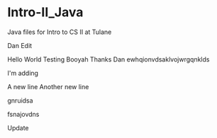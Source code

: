 # Intro-II_Java
Java files for Intro to CS II at Tulane


Dan Edit

Hello World
Testing
Booyah
Thanks Dan
ewhqionvdsaklvojwrgqnklds

I'm adding

A new line
Another new line


gnruidsa

fsnajovdns


Update